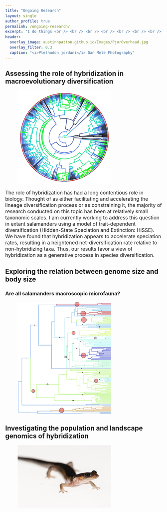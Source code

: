 ```yaml
---
title: "Ongoing Research"
layout: single
author_profile: true
permalink: /ongoing-research/
excerpt: "I do things <br /> <br /> <br /> <br /> <br /> <br /> <br /> <br />"
header:
  overlay_image: austinhpatton.github.io/Images/PjorOverhead.jpg
  overlay_filter: 0.3
  caption: "<i>Plethodon jordani</i> Dan Mele Photography"
---
```

<h2>Assessing the role of hybridization in macroevolutionary diversification</h2>
<figure style="width: 300px">
<img src="/Images/HybDivers_Image.jpg" class="align-left">
</figure>
<font size="3.5"> The role of hybridization has had a long contentious role in biology. Thought of as either facilitating and accelerating the lineage diversification process or as constraining it, the majority of research conducted on this topic has been at relatively small taxonomic scales. I am currently working to address this question in extant salamanders using a model of trait-dependent diversification (Hidden-State Speciation and Extinction: HiSSE). We have found that hybridization appears to accelerate speciation rates, resulting in a heightened net-diversification rate relative to non-hybridizing taxa. Thus, our results favor a view of hybridization as a generative process in species diversification. </font>

<h2>Exploring the relation between genome size and body size</h2>
<h3>Are all salamanders macroscopic microfauna?</h3>
<figure style="width: 300px">
<img src="/Images/GenomeBodySize_Image.jpg" class="inline">
</figure>

<h2>Investigating the population and landscape genomics of hybridization</h2>
<figure style="width: 300px">
<img src="/Images/CompLangGenomics_Image.jpg" class="inline">
</figure>
